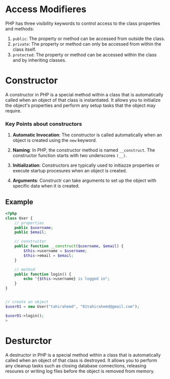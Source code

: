 # Access Modifieres 
PHP has three visibility keywords to control access to the class properties and methods: 

 1. `public`: The property or method can be accessed from outside the class. 
 2. `private`: The property or method can only be accessed from within the class itself. 
 3. `protected`: The property or method can be accessed within the class and by inheriting classes. 

# Constructor 
A constructor in PHP is a special method within a class that is automatically called when an object of that class is instantiated. It allows you to initialize the object's properties and perform any setup tasks that the object may require. 

### Key Points about constructors

 1. <b>Automatic Invocation</b>: The constructor is called automatically when an object is created using the `new` keyword.

 2. <b>Naming</b>: In PHP, the constructor method is named `__construct`. The constructor function starts with two underscores `(__)`.

 3. <b>Initialization</b>: Constructors are typically used to initiazze properties or execute startup procesures when an object is created. 

 4. <b>Arguments</b>: Constructr can take arguments to set up the object with specific data when it is created. 


## Example 
```php
<?php 
class User {
    // properties 
    public $username;
    public $email;

    // constructor 
    public function __construct($username, $email) {
        $this->username = $username;
        $this->email = $email;
    }

    // method 
    public function login() {
        echo "{$this->username} is logged in";
    }
}


// create an object 
$user01 = new User("tahirahemd", "01tahirahemd@gmail.com");

$user01->login();
>
```

# Desturctor 
A destructor in PHP is a special method within a class that is automatically called when an object of that class is destroyed. It allows you to perform any cleanup tasks such as closing database connections, releasing resoures or writing log files before the object is removed from memory. 